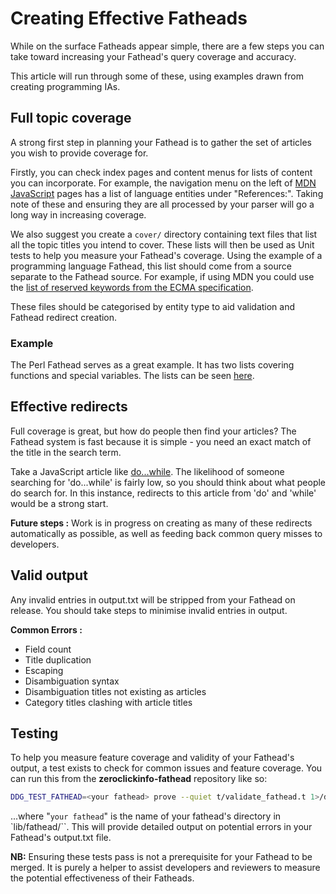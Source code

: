 # Creating Effective Fatheads

While on the surface Fatheads appear simple, there are a few steps you can take toward increasing your Fathead's query coverage and accuracy.

This article will run through some of these, using examples drawn from creating programming IAs.


## Full topic coverage

A strong first step in planning your Fathead is to gather the set of articles you wish to provide coverage for.

Firstly, you can check index pages and content menus for lists of content you can incorporate. For example, the navigation menu on the left of [MDN JavaScript](https://developer.mozilla.org/en-US/docs/Web/JavaScript/) pages has a list of language entities under "References:". Taking note of these and ensuring they are all processed by your parser will go a long way in increasing coverage.

We also suggest you create a `cover/` directory containing text files that list all the topic titles you intend to cover. These lists will then be used as Unit tests to help you measure your Fathead's coverage. Using the example of a programming language Fathead, this list should come from a source separate to the Fathead source. For example, if using MDN you could use the [list of reserved keywords from the ECMA specification](http://ecma-international.org/ecma-262/6.0/#sec-keywords).

These files should be categorised by entity type to aid validation and Fathead redirect creation.

### Example
The Perl Fathead serves as a great example. It has two lists covering functions and special variables. The lists can be seen [here](https://github.com/duckduckgo/zeroclickinfo-fathead/tree/c441e54d98b92cabce04154774cfbae485da63bd/lib/fathead/perl_doc/cover).


## Effective redirects

Full coverage is great, but how do people then find your articles? The Fathead system is fast because it is simple - you need an exact match of the title in the search term.

Take a JavaScript article like [do...while](https://developer.mozilla.org/en-US/docs/Web/JavaScript/Reference/Statements/do...while). The likelihood of someone searching for 'do...while' is fairly low, so you should think about what people do search for. In this instance, redirects to this article from 'do' and 'while' would be a strong start.

**Future steps :** Work is in progress on creating as many of these redirects automatically as possible, as well as feeding back common query misses to developers.


## Valid output

Any invalid entries in output.txt will be stripped from your Fathead on release. You should take steps to minimise invalid entries in output.

**Common Errors :**
- Field count
- Title duplication
- Escaping
- Disambiguation syntax
- Disambiguation titles not existing as articles
- Category titles clashing with article titles


## Testing

To help you measure feature coverage and validity of your Fathead's output, a test exists to check for common issues and feature coverage. You can run this from the **zeroclickinfo-fathead** repository like so:

```bash
DDG_TEST_FATHEAD=<your fathead> prove --quiet t/validate_fathead.t 1>/dev/null
```

...where "`your fathead`" is the name of your fathead's directory in `lib/fathead/``. This will provide detailed output on potential errors in your Fathead's output.txt file.

**NB:** Ensuring these tests pass is not a prerequisite for your Fathead to be merged. It is purely a helper to assist developers and reviewers to measure the potential effectiveness of their Fatheads.
